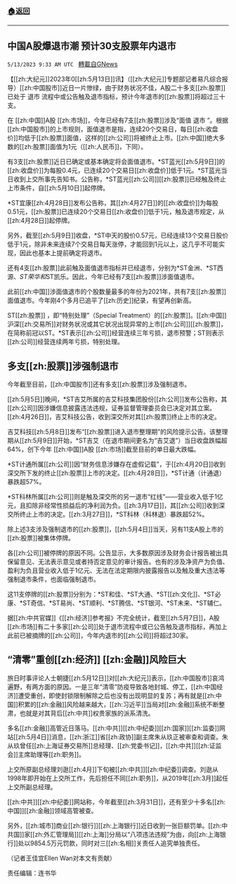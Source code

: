 ###  [:house:返回](README.md)
---


## 中国A股爆退市潮 预计30支股票年内退市
`5/13/2023 9:33 AM UTC ` [轉載自GNews](https://gnews.org/articles/1297530)


【[[zh:大纪元]]2023年0[[zh:5月13日]]讯】（[[zh:大纪元]]专题部记者易凡综合报导）[[zh:中国股市]]近日一片惨绿，由于财务状况不佳，A股二十多支[[zh:股票]]已处于 退市 流程中或公告触及退市指标，预计今年退市的[[zh:股票]]将超过三十支。

在 [[zh:中国]]A股 [[zh:市场]]，今年已经有7支[[zh:股票]]涉及“面值 退市 ”。根据[[zh:中国股市]]的上市规则，面值退市是指，连续20个交易日，每日[[zh:收盘价]]均低于[[zh:股票]]面值，这样的[[zh:公司]]将被终止上市。[[zh:中国]]绝大多数的[[zh:股票]]面值为1元（[[zh:人民币]]，下同）。

有3支[[zh:股票]]近日已确定或基本确定将会面值退市。*ST蓝光[[zh:5月9日]]的[[zh:收盘价]]为每股0.4元，已连续20个交易日[[zh:收盘价]]低于1元。*ST蓝光当日收到上交所事先告知书。公告称，*ST蓝光[[zh:公司]][[zh:股票]]已经触及终止上市条件，自[[zh:5月10日]]起停牌。

*ST宜康[[zh:4月28日]]发布公告称，其[[zh:4月27日]]的[[zh:收盘价]]为每股0.51元，[[zh:股票]]已连续20个交易日[[zh:收盘价]]低于1元，触及退市规定，从[[zh:4月28日]]起停牌。

另外，截至[[zh:5月9日]]收盘，*ST中天的股价0.57元，已经连续13个交易日股价低于1元，除非未来连续7个交易日每天涨停，才能回到1元以上，这几乎不可能实现，因此也基本上提前确定将退市。

还有4支[[zh:股票]]此前触及面值退市指标并已经退市，分别为*ST金洲、*ST西源、*ST荣华和*ST凯乐。因此，今年已经有7支[[zh:股票]]涉面值退市。

此前[[zh:中国]]涉面值退市的个股数量最多的年份为2021年，共有7支[[zh:股票]]面值退市。今年刚4个多月已追平了[[zh:历史]]纪录，有望再创新高。

ST[[zh:股票]] ，即“特别处理”（Special Treatment）的[[zh:股票]]。[[zh:中国]]沪深[[zh:交易所]]对财务状况或其它状况出现异常的上市[[zh:公司]][[zh:股票]]，在简称前冠以ST。*ST表示[[zh:公司]]经营连续三年亏损，退市预警；ST则表示[[zh:公司]]经营连续两年亏损，特别处理。

## 多支[[zh:股票]]涉强制退市

今年截至目前，[[zh:中国股市]]还有多支[[zh:股票]]涉及强制退市。

[[zh:5月5日]]晚间，*ST吉艾所属的吉艾科技集团股份[[zh:公司]]发布公告称，其[[zh:公司]]因涉嫌信息披露违法违规，证券监督管理委员会已决定对其立案。[[zh:4月26日]]，吉艾科技公告，收到深交所对其[[zh:股票]]终止上市的决定。

吉艾科技[[zh:5月8日]]发布“[[zh:股票]]进入退市整理期”的风险提示公告。该整理期从[[zh:5月9日]]开始，*ST吉艾（在退市期间更名为“吉艾退”）当日收盘跌幅超64%，创下今年 [[zh:中国]]A股 [[zh:市场]]截至目前的单日最大跌幅。

*ST计通所属[[zh:公司]]因“财务信息涉嫌存在虚假记载”，于[[zh:4月20日]]收到深交所下发的终止[[zh:股票]]上市的决定。[[zh:4月28日]]，*ST计通（计通退）暴跌超57%。

*ST科林所属[[zh:公司]]则是触及深交所的另一退市“红线”——营业收入低于1亿元，且扣除非经常性损益后的净利润为负。[[zh:3月17日]]，其[[zh:公司]]收到深交所终止上市的决定。[[zh:3月27日]]，*ST科林（科林退）暴跌超52%。

除上述3支涉及强制退市的[[zh:股票]]，[[zh:5月4日]]当天，另有11支A股上市的[[zh:股票]]被集体停牌。

各[[zh:公司]]被停牌的原因不同。公告显示，大多数原因涉及财务会计报告被出具保留意见、无法表示意见或者持否定意见的审计报告。也有的涉及净资产为负值、盈利为负且营业收入低于1亿元、无法在法定期限内披露报告以及触及重大违法等强制退市条件，也面临强制退市。

这11支停牌的[[zh:股票]]分别为：*ST和佳、*ST大通、*ST[[zh:文化]]、*ST必康、*ST奇信、*ST易尚、*ST顺利、*ST腾信、*ST银河、*ST未来、*ST辅仁。

据[[zh:中共官媒]]《[[zh:经济]]参考报》不完全统计，截至[[zh:5月7日]]，A股[[zh:市场]]有二十多家[[zh:公司]]处于退市流程中或已公告触及退市指标，再加上此前已被摘牌的[[zh:公司]]，今年内退市的[[zh:公司]]将超过30家。

## “清零”重创[[zh:经济]] [[zh:金融]]风险巨大

旅日时事评论人士朝捷[[zh:5月12日]]对[[zh:大纪元]]表示，[[zh:中国股市]]哀鸿遍野，有两方面的原因。一是三年“清零”防疫导致各地封城、停工，[[zh:中国经济]]遭受重创，即使封锁限制解除之后也没有出现明显的复苏；再有就是[[zh:中国]]积累的[[zh:金融]]风险越来越大，[[zh:习近平]]当局对[[zh:金融]]系统不断整肃，也就是对其背后[[zh:中共]]权贵家族的派系清洗。

多名[[zh:金融]]高管近日落马。[[zh:中共]][[zh:中纪委]][[zh:国家]][[zh:监委]]网站[[zh:5月4日]]消息，[[zh:浙江]]省[[zh:政协]]副主席朱从玖正被审查和调查。朱从玖曾任[[zh:上海证券交易所]]总经理、[[zh:党委书记]]，[[zh:中共]][[zh:证监会]]主席助理等[[zh:职务]]。

上交所原副总经理刘逖[[zh:4月]]下旬被[[zh:中共]][[zh:中纪委]]调查。刘逖从1998年即开始在上交所工作，先后担任不同[[zh:职务]]，从2019年[[zh:3月]]起任上交所副总经理。

[[zh:中共]][[zh:中纪委]]网站称，今年截至[[zh:3月31日]]，还有至少十多名[[zh:中国]][[zh:金融]]领域高管被查。

另外，[[zh:城市]]商业[[zh:银行]][[zh:上海银行]]近日收到一张巨额罚单。[[zh:中共国]]家[[zh:外汇管理局]][[zh:上海]]分局以“八项违法违规”为由，向[[zh:上海银行]]处以9854.5万元罚款，同时对三[[zh:名相]]关责任人追究单独责任。

（记者王佳宜Ellen Wan对本文有贡献）

责任编辑：连书华

